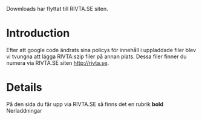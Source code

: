 Dowmloads har flyttat till RIVTA.SE siten.

# Introduction #

Efter att google code ändrats sina policys för innehåll i uppladdade filer blev vi tvungna att lägga RIVTA:szip filer på annan plats. Dessa filer finner du numera via RIVTA.SE siten http://rivta.se.


# Details #

På den sida du får upp via RIVTA.SE så finns det en rubrik **bold** Nerladdningar 